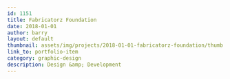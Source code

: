 ```yaml
---
id: 1151
title: Fabricatorz Foundation
date: 2018-01-01
author: barry
layout: default
thumbnail: assets/img/projects/2018-01-01-fabricatorz-foundation/thumb.png
link_to: portfolio-item
category: graphic-design
description: Design &amp; Development
---
```

